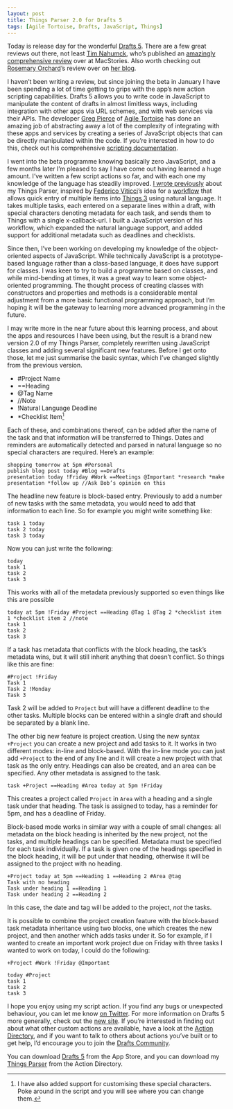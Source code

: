 ```yaml
---
layout: post
title: Things Parser 2.0 for Drafts 5
tags: [Agile Tortoise, Drafts, JavaScript, Things]
---
```


Today is release day for the wonderful [Drafts 5](https://itunes.apple.com/gb/app/drafts-5-capture-act/id1236254471?mt=8&uo=4&at=1001lsF2). There are a few great reviews out there, not least [Tim Nahumck](https://www.twitter.com/nahumck), who’s published an [amazingly comprehensive review](https://www.macstories.net/reviews/drafts-5-the-macstories-review/) over at MacStories. Also worth checking out [Rosemary Orchard](https://mobile.twitter.com/rosemaryorchard)’s review over on [her blog](https://www.rosemaryorchard.com/blog/drafts-5-review).

I haven’t been writing a review, but since joining the beta in January I have been spending a lot of time getting to grips with the app’s new action scripting capabilities. Drafts 5 allows you to write code in JavaScript to manipulate the content of drafts in almost limitless ways, including integration with other apps via URL schemes, and with web services via their APIs. The developer [Greg Pierce](https://www.twitter.com/agiletortoise) of [Agile Tortoise](http://agiletortoise.com/) has done an amazing job of abstracting away a lot of the complexity of integrating with these apps and services by creating a series of JavaScript objects that can be directly manipulated within the code. If you’re interested in how to do this, check out his comprehensive [scripting documentation](https://github.com/agiletortoise/drafts-documentation/wiki).

I went into the beta programme knowing basically zero JavaScript, and a few months later I’m pleased to say I have come out having learned a huge amount. I’ve written a few script actions so far, and with each one my knowledge of the language has steadily improved. [I wrote previously](https://polymaths.blog/2018/03/07/things-parser-for-drafts-5/) about my Things Parser, inspired by [Federico Viticci](https://www.twitter.com/viticci)’s idea for a [workflow](https://www.macstories.net/ios/things-automation-building-a-natural-language-parser-in-workflow/) that allows quick entry of multiple items into [Things 3](https://itunes.apple.com/gb/app/things-3/id904237743?mt=8&uo=4&at=1001lsF2) using natural language. It takes multiple tasks, each entered on a separate lines within a draft, with special characters denoting metadata for each task, and sends them to Things with a single x-callback-url. I built a JavaScript version of his workflow, which expanded the natural language support, and added support for additional metadata such as deadlines and checklists.

Since then, I’ve been working on developing my knowledge of the object-oriented aspects of JavaScript. While technically JavaScript is a prototype-based language rather than a class-based language, it does have support for classes. I was keen to try to build a programme based on classes, and while mind-bending at times, it was a great way to learn some object-oriented programming. The thought process of creating classes with constructors and properties and methods is a considerable mental adjustment from a more basic functional programming approach, but I’m hoping it will be the gateway to learning more advanced programming in the future.

I may write more in the near future about this learning process, and about the apps and resources I have been using, but the result is a brand new version 2.0 of my Things Parser, completely rewritten using JavaScript classes and adding several significant new features. Before I get onto those, let me just summarise the basic syntax, which I’ve changed slightly from the previous version.

* \#Project Name
* ==Heading
* @Tag Name 
* //Note
* !Natural Language Deadline
* \*Checklist Item[^1]

Each of these, and combinations thereof, can be added after the name of the task and that information will be transferred to Things. Dates and reminders are automatically detected and parsed in natural language so no special characters are required. Here’s an example:

	shopping tomorrow at 5pm #Personal
	publish blog post today #Blog ==Drafts
	presentation today !Friday #Work ==Meetings @Important *research *make presentation *follow up //Ask Bob’s opinion on this

The headline new feature is block-based entry. Previously to add a number of new tasks with the same metadata, you would need to add that information to each line. So for example you might write something like:

	task 1 today
	task 2 today
	task 3 today

Now you can just write the following:
 
	today
	task 1
	task 2
	task 3

This works with all of the metadata previously supported so even things like this are possible

	today at 5pm !Friday #Project ==Heading @Tag 1 @Tag 2 *checklist item 1 *checklist item 2 //note
	task 1
	task 2
	task 3

If a task has metadata that conflicts with the block heading, the task’s metadata wins, but it will still inherit anything that doesn’t conflict. So things like this are fine:

	#Project !Friday
	Task 1
	Task 2 !Monday
	Task 3

Task 2 will be added to `Project` but will have a different deadline to the other tasks. Multiple blocks can be entered within a single draft and should be separated by a blank line.

The other big new feature is project creation. Using the new syntax `+Project` you can create a new project and add tasks to it. It works in two different modes: in-line and block-based. With the in-line mode you can just add `+Project` to the end of any line and it will create a new project with that task as the only entry. Headings can also be created, and an area can be specified. Any other metadata is assigned to the task.

	task +Project ==Heading #Area today at 5pm !Friday

This creates a project called `Project` in `Area` with a heading and a single task under that heading. The task is assigned to today, has a reminder for 5pm, and has a deadline of Friday.

Block-based mode works in similar way with a couple of small changes: all metadata on the block heading is inherited by the new project, not the tasks, and multiple headings can be specified. Metadata must be specified for each task individually. If a task is given one of the headings specified in the block heading, it will be put under that heading, otherwise it will be assigned to the project with no heading.

	+Project today at 5pm ==Heading 1 ==Heading 2 #Area @tag
	Task with no heading
	Task under heading 1 ==Heading 1
	Task under heading 2 ==Heading 2

In this case, the date and tag will be added to the project, *not* the tasks.

It is possible to combine the project creation feature with the block-based task metadata inheritance using two blocks, one which creates the new project, and then another which adds tasks under it. So for example, if I wanted to create an important work project due on Friday with three tasks I wanted to work on today, I could do the following:

	+Project #Work !Friday @Important
	
	today #Project
	task 1
	task 2
	task 3

I hope you enjoy using my script action. If you find any bugs or unexpected behaviour, you can let me know [on Twitter](https://www.twitter.com/pdavisonreiber). For more information on Drafts 5 more generally, check out the [new site](http://getdrafts.com/). If you’re interested in finding out about what other custom actions are available, have a look at the [Action Directory](http://actions.getdrafts.com/), and if you want to talk to others about actions you’ve built or to get help, I’d encourage you to join the [Drafts Community](https://forums.getdrafts.com/).

You can download [Drafts 5](https://itunes.apple.com/gb/app/drafts-5-capture-act/id1236254471?mt=8&uo=4&at=1001lsF2) from the App Store, and you can download my [Things Parser](http://actions.getdrafts.com/a/1DV) from the Action Directory.



[^1]:	I have also added support for customising these special characters. Poke around in the script and you will see where you can change them.
